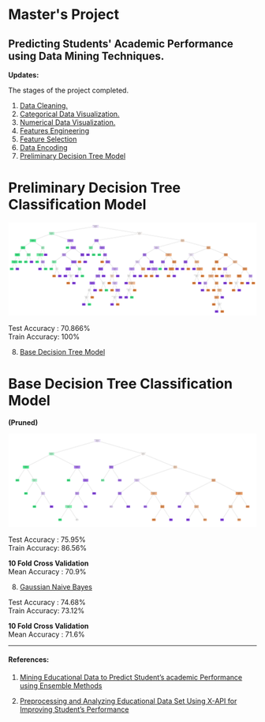 # Master's Project

## Predicting Students' Academic Performance using Data Mining Techniques.

**Updates:**

The stages of the project completed.

1. [Data Cleaning.](01_Data_Cleaning.ipynb)
2. [Categorical Data Visualization.](02_Categorical_Data_Visualization.ipynb)
3. [Numerical Data Visualization.](03_Numerical_Data_Visualization.ipynb)
4. [Features Engineering](04_Feature_Engineering.ipynb)
5. [Feature Selection](05_Feature_Selection.ipynb)
6. [Data Encoding](06_Data_Encoding.ipynb)
7. [Preliminary Decision Tree Model](07_Preliminary_DecisionTreeClassifier.ipynb)

# Preliminary Decision Tree Classification Model

![Preliminary Decision Tree](https://github.com/AamirKhaan/Student-Academic-Performance/blob/main/images/Preliminary%20Decision%20Tree.png)

Test Accuracy : 70.866%    
Train Accuracy: 100%

8. [Base Decision Tree Model](08_Base_DecisionTreeClassifier.ipynb)

# Base Decision Tree Classification Model
**(Pruned)**

![Base Decision Tree](https://github.com/AamirKhaan/Student-Academic-Performance/blob/main/images/Base%20Decision%20Tree.png)

Test Accuracy : 75.95%    
Train Accuracy: 86.56%

**10 Fold Cross Validation**    
Mean Accuracy : 70.9%

8. [Gaussian Naive Bayes](09_Gaussian_NaiveBayesClassifier.ipynb)

Test Accuracy : 74.68%    
Train Accuracy: 73.12%

**10 Fold Cross Validation**    
Mean Accuracy : 71.6%

---

#### References:

1. [Mining Educational Data to Predict Student’s academic Performance using Ensemble Methods](https://github.com/AamirKhaan/Student-Academic-Performance/blob/main/reference_papers/Mining%20Educational%20Data%20to%20Predict%20Student%E2%80%99s%20academic%20Performance%20using%20Ensemble%20Methods.pdf)

2. [Preprocessing and Analyzing Educational Data Set Using X-API for Improving Student’s Performance](https://github.com/AamirKhaan/Student-Academic-Performance/blob/main/reference_papers/Preprocessing%20and%20Analyzing%20Educational%20Data%20Set%20Using%20X-API%20for%20Improving%20Student%E2%80%99s%20Performance.pdf)

